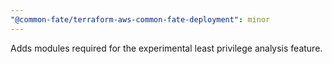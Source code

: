 ```yaml
---
"@common-fate/terraform-aws-common-fate-deployment": minor
---
```


Adds modules required for the experimental least privilege analysis feature.
